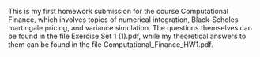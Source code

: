 This is my first homework submission for the course Computational Finance, which involves topics of numerical integration, Black-Scholes martingale pricing, and variance simulation. The questions themselves can be found in the file Exercise Set 1 (1).pdf, while my theoretical answers to them can be found in the file Computational_Finance_HW1.pdf.
